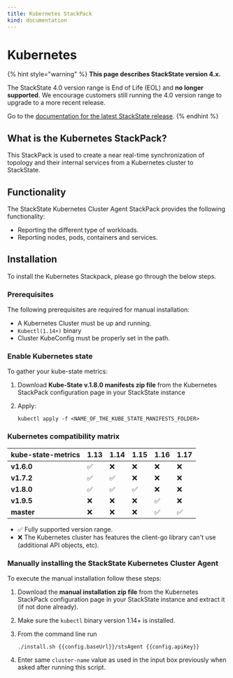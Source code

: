 ```yaml
---
title: Kubernetes StackPack
kind: documentation
---
```


# Kubernetes


{% hint style="warning" %}
**This page describes StackState version 4.x.**

The StackState 4.0 version range is End of Life (EOL) and **no longer supported**. We encourage customers still running the 4.0 version range to upgrade to a more recent release.

Go to the [documentation for the latest StackState release](https://docs.stackstate.com/).
{% endhint %}

## What is the Kubernetes StackPack?

This StackPack is used to create a near real-time synchronization of topology and their internal services from a Kubernetes cluster to StackState.

## Functionality

The StackState Kubernetes Cluster Agent StackPack provides the following functionality:

* Reporting the different type of workloads.
* Reporting nodes, pods, containers and services.

## Installation

To install the Kubernetes Stackpack, please go through the below steps.

### Prerequisites

The following prerequisites are required for manual installation:

* A Kubernetes Cluster must be up and running.
* `Kubectl(1.14+)` binary
* Cluster KubeConfig must be properly set in the path.

### Enable Kubernetes state

To gather your kube-state metrics:

1. Download **Kube-State v.1.8.0 manifests zip file** from the Kubernetes StackPack configuration page in your StackState instance
2. Apply:

   ```text
   kubectl apply -f <NAME_OF_THE_KUBE_STATE_MANIFESTS_FOLDER>
   ```

### Kubernetes compatibility matrix

| kube-state-metrics | **1.13** | **1.14** | **1.15** | **1.16** | **1.17** |
| :--- | :--- | :--- | :--- | :--- | :--- |
| **v1.6.0** | ✅ | ❌ | ❌ | ❌ | ❌ |
| **v1.7.2** | ✅ | ✅ | ❌ | ❌ | ❌ |
| **v1.8.0** | ✅ | ✅ | ✅ | ❌ | ❌ |
| **v1.9.5** | ❌ | ❌ | ❌ | ✅ | ❌ |
| **master** | ❌ | ❌ | ❌ | ✅ | ✅ |

* ✅ Fully supported version range.
* ❌ The Kubernetes cluster has features the client-go library can't use \(additional API objects, etc\).

### Manually installing the StackState Kubernetes Cluster Agent

To execute the manual installation follow these steps:

1. Download the **manual installation zip file** from the Kubernetes StackPack configuration page in your StackState instance and extract it \(if not done already\).
2. Make sure the `kubectl` binary version 1.14+ is installed.
3. From the command line run

   ```text
   ./install.sh {{config.baseUrl}}/stsAgent {{config.apiKey}}
   ```

4. Enter same `cluster-name` value as used in the input box previously when asked after running this script.

